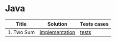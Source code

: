 # Java
<table>
<thead>
    <tr>
        <th>Title</th>
        <th>Solution</th>
        <th>Tests cases</th>
    </tr>
</thead>
<tbody>
    <tr>
        <td>1. Two Sum</td>
        <td>
            <a href="./two-sum/src/main/java/com/leetcode/Solution.java">implementation</a>
        </td>
        <td>
            <a href="./two-sum/src/test/java/com/leetcode/SolutionTest.java">tests</a>
        </td>
    </tr>